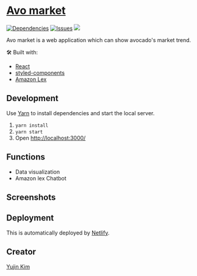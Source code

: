 # [Avo market](https://avomarket.netlify.com)

[![Dependencies](https://img.shields.io/david/sunnysingh/sunnysingh.io.svg?style=for-the-badge)](https://david-dm.org/yjindata/Blog) [![Issues](https://img.shields.io/github/issues/sunnysingh/sunnysingh.io.svg?style=for-the-badge)](https://github.com/yjindata/Blog/issues) [![](https://img.shields.io/github/issues-pr/sunnysingh/sunnysingh.io.svg?style=for-the-badge)](https://github.com/yjindata/Blog/pulls)

Avo market is a web application which can show avocado's market trend.

🛠 Built with:

- [React](https://reactjs.org/)
- [styled-components](https://www.styled-components.com/)
- [Amazon Lex](https://aws.amazon.com/en/lex/)

## Development

Use [Yarn](https://yarnpkg.com/en/) to install dependencies and start the local server.

1. `yarn install`
2. `yarn start`
3. Open [http://localhost:3000/](http://localhost:3000/)

## Functions

- Data visualization
- Amazon lex Chatbot

## Screenshots

## Deployment

This is automatically deployed by [Netlify](https://www.neltify.com/).

## Creator

[Yujin Kim](https://github.com/yjindata)
